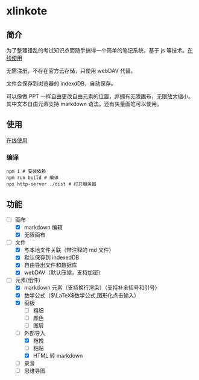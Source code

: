 # xlinkote

## 简介

为了整理错乱的考试知识点而随手搞得一个简单的笔记系统，基于 js 等技术。[在线使用](https://xlinkote.vercel.app/)

无需注册，不存在官方云存储，只使用 webDAV 代替。

文件会保存到浏览器的 indexdDB，自动保存。

可以像做 PPT 一样自由更改自由元素的位置，并拥有无限画布，无限放大缩小。其中文本自由元素支持 markdown 语法。还有矢量画笔可以使用。

## 使用

[在线使用](https://xlinkote.vercel.app/)

### 编译

```shell
npm i # 安装依赖
npm run build # 编译
npx http-server ./dist # 打开服务器
```

## 功能

-   [ ] 画布
    -   [x] markdown 编辑
    -   [x] 无限画布
-   [ ] 文件
    -   [x] 与本地文件关联（带注释的 md 文件）
    -   [x] 默认保存到 indexedDB
    -   [x] 自由导出文件和数据库
    -   [x] webDAV（默认压缩，支持加密）
-   [ ] 元素(组件)
    -   [x] markdown 元素（支持换行渲染）（支持补全括号和引号）
    -   [x] 数学公式（$\LaTeX$数学公式,图形化点击输入）
    -   [x] 画板
        -   [ ] 粗细
        -   [ ] 颜色
        -   [ ] 图层
    -   [ ] 外部导入
        -   [x] 拖拽
        -   [ ] 粘贴
        -   [x] HTML 转 markdown
    -   [ ] 录音
    -   [ ] 思维导图
